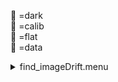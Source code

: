 &#x1F4D9; =dark  
                &#x1F4D5; =calib  
                &#x1F4D8; =flat  
                &#x1F4D7; =data <details><summary>find_imageDrift.menu</summary><blockquote><pre><details><summary>find_imageDrift.cbk</summary><blockquote><pre><details><summary>ND_IN.rcp</summary><blockquote><pre>nd	in
 Integration:0.00 minutes.  Hardware:0.00 minutes. total:0.00 minutes  </pre></blockquote></details><details><summary>1083_imageDrift.rcp</summary><blockquote><pre>shut	out
o1	62.75
data	tcam	both	1083.00	4
o1	60
data	tcam	both	1083.00	4
o1	55
data	tcam	both	1083.00	4
o1	50
data	tcam	both	1083.00	4
o1	45
data	tcam	both	1083.00	4
o1	40
data	tcam	both	1083.00	4
o1	35
data	tcam	both	1083.00	4
o1	30
data	tcam	both	1083.00	4
o1	25
data	tcam	both	1083.00	4
o1	20
data	tcam	both	1083.00	4
o1	15
data	tcam	both	1083.00	4
o1	10
data	tcam	both	1083.00	4
o1	5
data	tcam	both	1083.00	4
o1	0
shut	in
 Integration:0.34 minutes.  Hardware:0.00 minutes. total:0.34 minutes  </pre></blockquote></details><details><summary>&#x1F4D9; ND_OUT.rcp</summary><blockquote><pre>nd	out
 Integration:0.00 minutes.  Hardware:0.00 minutes. total:0.00 minutes  </pre></blockquote></details> Integration:0.34 minutes.  Hardware:0.00 minutes. total:0.34 minutes  </pre></blockquote></details></pre></blockquote></details>